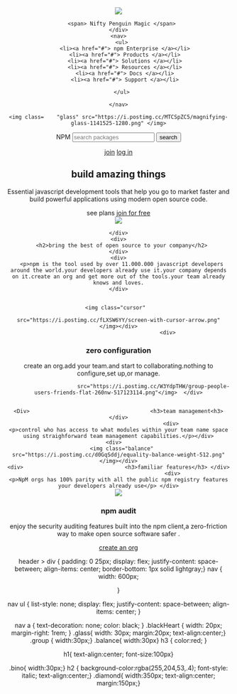 <header>
  <div>
    <div>
      <img class="blackHeart" src="https://i.postimg.cc/VNjDMGMw/black-152877-1280.png      alt=" black heart" />

      <span> Nifty Penguin Magic </span>
    </div>
    <nav>
      <ul>
        <li><a href="#"> npm Enterprise </a></li>
        <li><a href="#"> Products </a></li>
        <li><a href="#"> Solutions </a></li>
        <li><a href="#"> Resources </a></li>
        <li><a href="#"> Docs </a></li>
        <li><a href="#"> Support </a></li>

      </ul>

    </nav>
  </div>
  <div>

    <img class=    "glass" src="https://i.postimg.cc/MTCSpZC5/magnifying-glass-1141525-1280.png" </img>
<div class=" search"
    <form action="/some-url" method="post"> <label for="NpM">NPM</label>
                                                            <input type="text"placeholder="search packages"> 
      <button>search</button>
  </div>
                                
  <a href="join">join</a> <a href="log in">log in</a> </div>
  <section>
    <div>
      <h1>build amazing things</h1>
    </div>
    <div>
      <p>Essential javascript development tools that help you go to market faster and build powerful applications using modern open source code.</p>
    </div>
    <div class="see plans" <a href="see plans">see plans</a>
      <a href="join for free">join for free</a </div>
  </section>
  <section>
    <div>
      <img class="diamond"
  src= "https://i.postimg.cc/3wrg1V8C/55054563-8add-4cf6-9c65-ba40d54256e8.jpg" </img>

    </div>
    <div>
      <h2>bring the best of open source to your company</h2>
    </div>
    <div>
      <p>npm is the tool used by over 11.000.000 javascript developers around the world.your developers already use it.your company depends on it.create an org and get more out of the tools.your team already knows and loves.
    </div>
  </section>
                                     <div>
  <section>
                        
                                                                        <img class="cursor"  
                                                                                           src="https://i.postimg.cc/fLXSW6YY/screen-with-cursor-arrow.png" </img></div>
                                   <div>
  <h3>zero configuration</h3></div>
  <div><p>create an org.add your team.and start to collaborating.nothing to configure,set up,or manage.</div>
  <div>
  <img class="group of  3"
                          
                          src="https://i.postimg.cc/W3YdpTHW/group-people-users-friends-flat-260nw-517123114.png"</img>  </div>
 
                                                                           <Div>                                      <h3>team management<h3> </div>
                                     <div>                                     <p>control who has access to what modules within your team name space using straighforward team management capabilities.</p></div>
    <div>   
      <img class="balance"             src="https://i.postimg.cc/d0GqSddj/equality-balance-weight-512.png"   </img></div>                                                                 <div>                                <h3>familiar features</h3> </div>
                                      <div>                             <p>NpM orgs has 100% parity with all the public npm registry features your developers already use</p> </div>
<div>                                <img class="bino"                   src="https://i.postimg.cc/nh8CLHHr/125767.png"  </img>  </div>         <div>
                                                                                                                       <h3>npm audit  </h3> </div>                             <div>                                                                   <p>enjoy the security auditing features built into the npm client,a zero-friction way to make open source software safer .</p></div>  
  <div>
                                                                                                                       <a href="#">  create an org</a> </div>                                                                             
                                                                                                          
                                                                                                                 
 header > div {
  padding: 0 25px;
  display: flex;
  justify-content: space-between;
  align-items: center;
  border-bottom: 1px solid lightgray;}
nav {
  width: 600px;
  
    
}

nav ul {
  list-style: none;
  display: flex;
  justify-content: space-between;
  align-items: center;
}

nav a {
  text-decoration: none;
  color: black;
}
.blackHeart {
  width: 20px;
  margin-right: 1rem;
}
.glass{
  width: 30px;
  margin:20px;
  text-align:center;}
.group {
  width:30px;}
.balance{
  width:30px}
h3 {
  color:red;
}
               
h1{
  text-align:center;
  font-size:100px}



.bino{
  width:30px;}
h2 {
  background-color:rgba(255,204,53,.4);
 font-style: italic;
  text-align:center;}
.diamond{
  width:350px;
  text-align:center;
  margin:150px;}


  
  



    

  



  




   
  
                                                                                                                               
                                                                                                          

